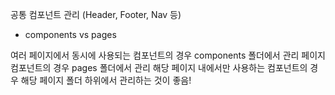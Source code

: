 공통 컴포넌트 관리 (Header, Footer, Nav 등)

- components vs pages

여러 페이지에서 동시에 사용되는 컴포넌트의 경우 components 폴더에서 관리
페이지 컴포넌트의 경우 pages 폴더에서 관리
해당 페이지 내에서만 사용하는 컴포넌트의 경우 해당 페이지 폴더 하위에서 관리하는 것이 좋음!
